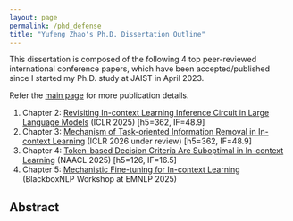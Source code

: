 ```yaml
---
layout: page
permalink: /phd_defense
title: "Yufeng Zhao's Ph.D. Dissertation Outline"
---
```


This dissertation is composed of the following 4 top peer-reviewed international conference papers, which have been accepted/published since I started my Ph.D. study at JAIST in April 2023. 

Refer the [main page](https://www.hakaze-c.com/) for more publication details.

1. Chapter 2: [Revisiting In-context Learning Inference Circuit in Large Language Models](https://openreview.net/forum?id=xizpnYNvQq) (ICLR 2025) [h5=362, IF=48.9]
2. Chapter 3: [Mechanism of Task-oriented Information Removal in In-context Learning](https://arxiv.org/abs/2509.21012) (ICLR 2026 under review) [h5=362, IF=48.9]
3. Chapter 4: [Token-based Decision Criteria Are Suboptimal in In-context Learning](https://aclanthology.org/2025.naacl-long.278/) (NAACL 2025) [h5=126, IF=16.5]
4. Chapter 5: [Mechanistic Fine-tuning for In-context Learning](https://arxiv.org/abs/2505.14233) (BlackboxNLP Workshop at EMNLP 2025)

## Abstract

